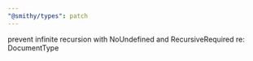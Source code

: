 ```yaml
---
"@smithy/types": patch
---
```


prevent infinite recursion with NoUndefined and RecursiveRequired re: DocumentType
